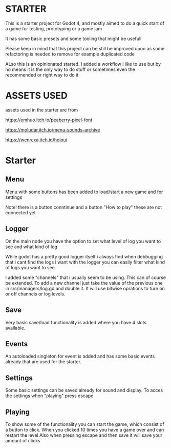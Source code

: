 # STARTER

This is a starter project for Godot 4, and mostly aimed to do a quick start of a game for testing, prototyping or a game jam

It has some basic presets and some tooling that might be usefull

Please keep in mind that this project can be still be improved upon as some refactoring is needed to remove for example duplicated code

ALso this is an opinionated started. I added a workflow i like to use but by no means it is the only way to do stuff or sometimes even the recommended or right way to do it
# ASSETS USED

assets used in the starter are from

https://emhuo.itch.io/peaberry-pixel-font

https://moludar.itch.io/menu-sounds-archive

https://wenrexa.itch.io/holoui

# Starter

## Menu
Menu with some buttons has been added to load/start a new game and for settings

Note! there is a button conntinue and a button "How to play" these are not connected yet

## Logger
On the main node you have the option to set what level of log you want to see and what kind of log

While godot has a pretty good logger itself i always find when debbugging that i cant find the logs i want
with the logger you can easily filter what kind of logs you want to see.

I added some "channels" that i usually seem to be using. This can of course be extended. To add a new channel just take the
value of the previous one in src/managers/log.gd and double it. It will use bitwise oprations to turn on or off channels or
log levels.

## Save
Very basic save/load functionality is added where you have 4 slots available.

## Events
An autoloaded singleton for event is added and has some basic events already that are used for the starter.

## Settings
Some basic settings can be saved already for sound and display. To acces the settings when "playing" press escape

## Playing
To show some of the functionality you can start the game, which consist of a button to click. When you clicked 10 times you have a game over and can restart the level
Also when pressing escape and then save it will save your amount of clicks

